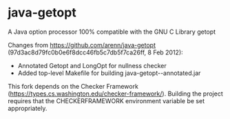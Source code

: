 # java-getopt
A Java option processor 100% compatible with the GNU C Library getopt

Changes from https://github.com/arenn/java-getopt
(97d3ac8d79fc0b0e6f8dcc46fb5c7db5f7ca26ff, 8 Feb 2012):
  * Annotated Getopt and LongOpt for nullness checker
  * Added top-level Makefile for building java-getopt-<version>-annotated.jar

This fork depends on the Checker Framework
(https://types.cs.washington.edu/checker-framework/).  Building the
project requires that the CHECKERFRAMEWORK environment variable be set
appropriately.

